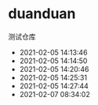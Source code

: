 # duanduan
测试仓库

* 2021-02-05 14:13:46
* 2021-02-05 14:14:50
* 2021-02-05 14:20:46
* 2021-02-05 14:25:31
* 2021-02-05 14:27:44
* 2021-02-07 08:34:02